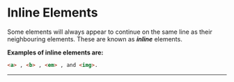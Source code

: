 # Inline Elements

Some elements will always appear to continue on the same line as their neighbouring elements. These are known as ***inline*** elements.

**Examples of inline elements are:**

```html
<a> , <b> , <em> , and <img>.
```

---
